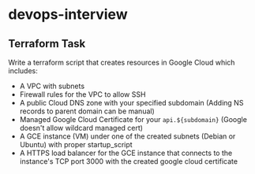 # devops-interview

## Terraform Task

Write a terraform script that creates resources in Google Cloud which includes:

* A VPC with subnets
* Firewall rules for the VPC to allow SSH
* A public Cloud DNS zone with your specified subdomain (Adding NS records to parent domain can be manual)
* Managed Google Cloud Certificate for your `api.${subdomain}` (Google doesn't allow wildcard managed cert)
* A GCE instance (VM) under one of the created subnets (Debian or Ubuntu) with proper startup_script
* A HTTPS load balancer for the GCE instance that connects to the instance's TCP port 3000 with the created google cloud certificate
